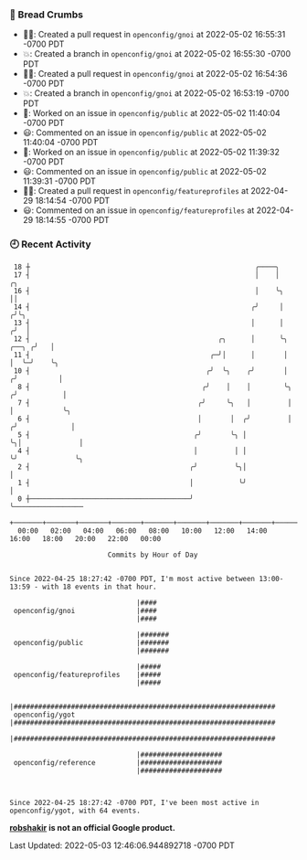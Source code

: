 ### 🍞 Bread Crumbs

 * ✍🏼: Created a pull request in `openconfig/gnoi` at 2022-05-02 16:55:31 -0700 PDT
 * 💥: Created a branch in `openconfig/gnoi` at 2022-05-02 16:55:30 -0700 PDT
 * ✍🏼: Created a pull request in `openconfig/gnoi` at 2022-05-02 16:54:36 -0700 PDT
 * 💥: Created a branch in `openconfig/gnoi` at 2022-05-02 16:53:19 -0700 PDT
 * 👀: Worked on an issue in `openconfig/public` at 2022-05-02 11:40:04 -0700 PDT
 * 😃: Commented on an issue in `openconfig/public` at 2022-05-02 11:40:04 -0700 PDT
 * 👀: Worked on an issue in `openconfig/public` at 2022-05-02 11:39:32 -0700 PDT
 * 😃: Commented on an issue in `openconfig/public` at 2022-05-02 11:39:31 -0700 PDT
 * ✍🏼: Created a pull request in `openconfig/featureprofiles` at 2022-04-29 18:14:54 -0700 PDT
 * 😃: Commented on an issue in `openconfig/featureprofiles` at 2022-04-29 18:14:55 -0700 PDT

### 🕘 Recent Activity
```
 18 ┼                                                       ╭────╮
 17 ┤                                                       │    │               ╭╮
 16 ┤                                                       │    ╰╮              ││
 14 ┤                                                      ╭╯     │             ╭╯╰╮
 13 ┤                                                      │      │            ╭╯  │
 12 ┤                                              ╭╮      │      ╰╮     ╭──╮ ╭╯   │
 11 ┤                                            ╭─╯│      │       │     │  ╰─╯    ╰╮
 10 ┤                                           ╭╯  ╰╮    ╭╯       │    ╭╯          │
  8 ┤                                          ╭╯    │    │        ╰╮  ╭╯           │
  7 ┤                                         ╭╯     ╰╮   │         │  │            ╰╮
  6 ┤                                         │       │  ╭╯         │ ╭╯             │
  5 ┤                                        ╭╯       ╰╮ │          ╰╮│              │
  4 ┤                                        │         │ │           ╰╯              ╰╮
  2 ┤                                       ╭╯         ╰╮│                            │
  1 ┤                                       │           ╰╯                            │
  0 ┼───────────────────────────────────────╯                                         ╰─────────────────
    +───────+───────+───────+───────+───────+───────+───────+───────+───────+───────+───────+───────+────
  00:00   02:00   04:00   06:00   08:00   10:00   12:00   14:00   16:00   18:00   20:00   22:00   00:00   

						Commits by Hour of Day


Since 2022-04-25 18:27:42 -0700 PDT, I'm most active between 13:00-13:59 - with 18 events in that hour.

```



```
                               |####
 openconfig/gnoi               |####
                               |####

                               |#######
 openconfig/public             |#######
                               |#######

                               |#####
 openconfig/featureprofiles    |#####
                               |#####

                               |################################################################
 openconfig/ygot               |################################################################
                               |################################################################

                               |####################
 openconfig/reference          |####################
                               |####################



Since 2022-04-25 18:27:42 -0700 PDT, I've been most active in openconfig/ygot, with 64 events.

```
**[robshakir](mailto:robjs@google.com) is not an official Google product.**  


Last Updated: 2022-05-03 12:46:06.944892718 -0700 PDT
